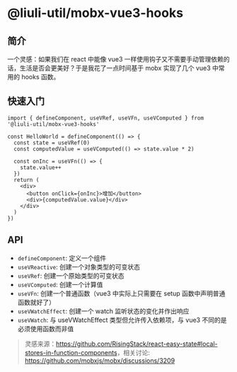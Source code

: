 # @liuli-util/mobx-vue3-hooks

## 简介

一个灵感：如果我们在 react 中能像 vue3 一样使用钩子又不需要手动管理依赖的话，生活是否会更美好？于是我花了一点时间基于 mobx 实现了几个 vue3 中常用的 hooks 函数。

## 快速入门

```tsx
import { defineComponent, useVRef, useVFn, useVComputed } from '@liuli-util/mobx-vue3-hooks'

const HelloWorld = defineComponent(() => {
  const state = useVRef(0)
  const computedValue = useVComputed(() => state.value * 2)

  const onInc = useVFn(() => {
    state.value++
  })
  return (
    <div>
      <button onClick={onInc}>增加</button>
      <div>{computedValue.value}</div>
    </div>
  )
})
```

## API

- `defineComponent`: 定义一个组件
- `useVReactive`: 创建一个对象类型的可变状态
- `useVRef`: 创建一个原始类型的可变状态
- `useVComputed`: 创建一个计算值
- `useVFn`: 创建一个普通函数（vue3 中实际上只需要在 setup 函数中声明普通函数就好了）
- `useVWatchEffect`: 创建一个 watch 监听状态的变化并作出响应
- `useVWatch`: 与 useVWatchEffect 类型但允许传入依赖项，与 vue3 不同的是必须使用函数而非值

> 灵感来源：<https://github.com/RisingStack/react-easy-state#local-stores-in-function-components>，相关讨论: <https://github.com/mobxjs/mobx/discussions/3209>

